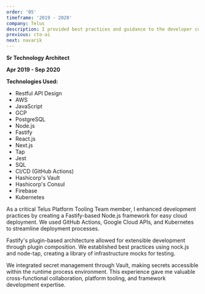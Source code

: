 ```yaml
---
order: '05'
timeframe: '2019 - 2020'
company: Telus
description: I provided best practices and guidance to the developer community, led a team in creating a NodeJS-based framework, and managed infrastructure automation using Terraform and GCP APIs.
previous: cto-ai
next: navarik
---
```


**Sr Technology Architect**

**Apr 2019 - Sep 2020**

**Technologies Used:**

- Restful API Design
- AWS
- JavaScript
- GCP
- PostgreSQL
- Node.js
- Fastify
- React.js
- Next.js
- Tap
- Jest
- SQL
- CI/CD (GitHub Actions)
- Hashicorp's Vault
- Hashicorp's Consul
- Firebase
- Kubernetes

As a critical Telus Platform Tooling Team member, I enhanced development practices by creating a Fastify-based Node.js framework for easy cloud deployment. We used GitHub Actions, Google Cloud APIs, and Kubernetes to streamline deployment processes.

Fastify's plugin-based architecture allowed for extensible development through plugin composition. We established best practices using nock.js and node-tap, creating a library of infrastructure mocks for testing.

We integrated secret management through Vault, making secrets accessible within the runtime process environment. This experience gave me valuable cross-functional collaboration, platform tooling, and framework development expertise.
